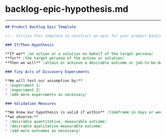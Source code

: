 # backlog-epic-hypothesis.md
<!-- 
## Description:
This template is crafted to facilitate the creation of epics for a product backlog, inspired partly by Tim Herbig's hypothesis framework. It provides a structured approach to articulate assumptions about new features, products, or services. By clearly outlining the action or solution for target beneficiaries, the expected outcomes, and the methodology for testing and validation, teams can better navigate the uncertainty inherent in product development.

## Usage Note:
Before using this template in a Generative AI session, ensure the session has been preloaded with context on:
    - The specific action or solution being proposed.
    - The target beneficiaries of this action or solution.
    - The expected desirable outcomes or jobs-to-be-done for the beneficiaries.
    - Ideas for potential experiments to test the hypothesis.
    - Criteria for validating the hypothesis, including both quantitative and qualitative measures.

## Instructions:
1. Confirm the session includes the necessary context as outlined above.
2. Use the following prompt to facilitate the creation of the epic hypothesis:

"Based on the context provided, please create an epic for the product backlog in the style of a Tim Herbig hypothesis using the following Epic Hypothesis Template, rendered as Markdown in a Code Block."

## Attribution:
Created by Dean Peters, March 14, 2024, inspired in part by Tim HErbig's Lean UX Hypothesis Statement.

## Licensing:
This document and its template are licensed under the MIT License. It permits free use, modification, and distribution, with proper attribution to the original creator.

Date: March 14, 2024
-->
---
```markdown
## Product Backlog Epic Template

<!-- Utilize this template to construct an epic for your product backlog, guided by Tim Herbig's lean UX hypothesis approach -->

### If/Then Hypothesis

**If we** [an action or a solution on behalf of the target persona]
**for** [the target persona of the action or solution]
**Then we will** [attain or achieve a desirable outcome or job-to-be-done for the target persona].

### Tiny Acts of Discovery Experiments

**We will test our assumption by:**
* [experiment 1]
* [experiment 2]
* [add more experiments as necessary]

### Validation Measures

**We know our hypothesis is valid if within** [timeframe in days or weeks]
**we observe:**
* [desirable quantitative, measurable outcome]
* [desirable qualitative measurable outcome]
* [add more outcomes as necessary]
